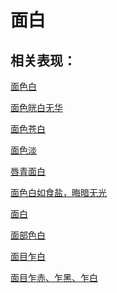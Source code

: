 # 面白## 相关表现：[面色白](https://zuoye.gmzyh.com/search?key=面色白)[面色㿠白无华](https://zuoye.gmzyh.com/search?key=面色㿠白无华)[面色苍白](https://zuoye.gmzyh.com/search?key=面色苍白)[面色淡](https://zuoye.gmzyh.com/search?key=面色淡)[唇青面白](https://zuoye.gmzyh.com/search?key=唇青面白)[面色白如食盐，晦暗无光	](https://zuoye.gmzyh.com/search?key=面色白如食盐，晦暗无光	)[面白](https://zuoye.gmzyh.com/search?key=面白)[面部色白](https://zuoye.gmzyh.com/search?key=面部色白)[面目乍白](https://zuoye.gmzyh.com/search?key=面目乍白)[面目乍赤、乍黑、乍白](https://zuoye.gmzyh.com/search?key=面目乍赤、乍黑、乍白)